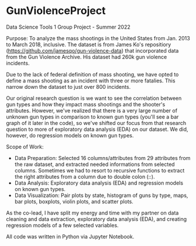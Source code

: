 # GunViolenceProject
Data Science Tools 1  Group Project - Summer 2022

Purpose: To analyze the mass shootings in the United States from Jan. 2013 to March 2018, inclusive. The dataset is from James Ko's repositiory (https://github.com/jamesqo/gun-violence-data) that incorporated data from the Gun Violence Archive. His dataset had 260k gun violence incidents.  

Due to the lack of federal definition of mass shooting, we have opted to define a mass shooting as an incident with three or more fatalies. This narrow down the dataset to just over 800 incidents.

Our original research question is we want to see the correlation between gun types and how they impact mass shootings and the shooter's attributes. However, we've realized that there is a very large number of unknown gun types in comparison to known gun types (you'll see a bar graph of it later in the code), so we've shifted our focus from that research question to more of exploratory data analysis (EDA) on our dataset. We did, however, do regression models on known gun types. 

Scope of Work:
- Data Preparation: Selected 16 columns/attributes from 29 attributes from the raw dataset, and extracted needed informations from selected columns. Sometimes we had to resort to recursive functions to extract the right attributes from a column due to double colon (::). 
- Data Analysis: Exploratory data analysis (EDA) and regression models on known gun types.
- Data Visualization: Pair plots by state, histogram of guns by type, maps, bar plots, boxplots, violin plots, and scatter plots. 

As the co-lead, I have split my energy and time with my partner on data cleaning and data extraction, exploratory data analysis (EDA), and creating regression models of a few selected variables. 

All code was written in Python via Jupyter Notebook. 
